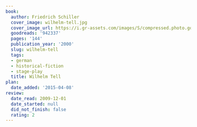 ```yaml
---
book:
  author: Friedrich Schiller
  cover_image: wilhelm-tell.jpg
  cover_image_url: https://i.gr-assets.com/images/S/compressed.photo.goodreads.com/books/1179652401l/942337.jpg
  goodreads: '942337'
  pages: '144'
  publication_year: '2000'
  slug: wilhelm-tell
  tags:
  - german
  - historical-fiction
  - stage-play
  title: Wilhelm Tell
plan:
  date_added: '2015-04-08'
review:
  date_read: 2009-12-01
  date_started: null
  did_not_finish: false
  rating: 2
---
```

